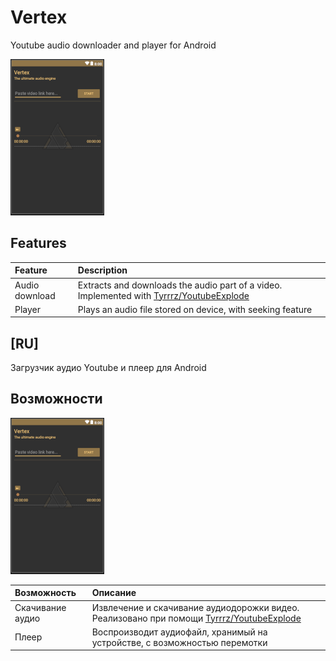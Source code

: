 # Vertex

Youtube audio downloader and player for Android

![](gitm/demo.PNG)

## Features
 
| Feature | Description |
| :----- | :------ |
| Audio download | Extracts and downloads the audio part of a video. Implemented with [Tyrrrz/YoutubeExplode](https://github.com/Tyrrrz/YoutubeExplode) |
| Player | Plays an audio file stored on device, with seeking feature |

## \[RU\]

Загрузчик аудио Youtube и плеер для Android 

## Возможности
 
![](gitm/demo.png)
 
| Возможность | Описание |
| :----- | :------ |
| Скачивание аудио | Извлечение и скачивание аудиодорожки видео. Реализовано при помощи [Tyrrrz/YoutubeExplode](https://github.com/Tyrrrz/YoutubeExplode) |
| Плеер | Воспроизводит аудиофайл, хранимый на устройстве, с возможностью перемотки |

